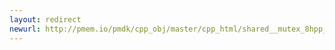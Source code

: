 ```yaml
---
layout: redirect
newurl: http://pmem.io/pmdk/cpp_obj/master/cpp_html/shared__mutex_8hpp_source.html
---
```

